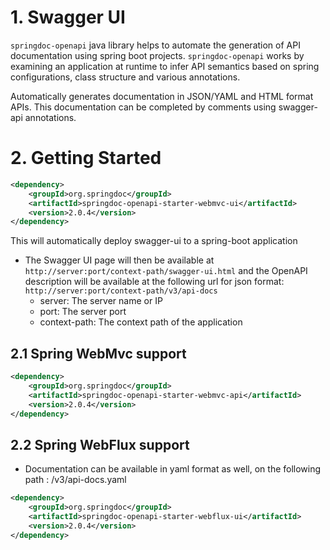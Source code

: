 # 1. Swagger UI

`springdoc-openapi` java library helps to automate the generation of API documentation using spring boot projects.
`springdoc-openapi` works by examining an application at runtime to infer API semantics based on spring configurations,
class structure and various annotations.

Automatically generates documentation in JSON/YAML and HTML format APIs. This documentation can be completed by comments
using swagger-api annotations.

# 2. Getting Started

```xml
<dependency>
    <groupId>org.springdoc</groupId>
    <artifactId>springdoc-openapi-starter-webmvc-ui</artifactId>
    <version>2.0.4</version>
</dependency>
```

This will automatically deploy swagger-ui to a spring-boot application

- The Swagger UI page will then be available at `http://server:port/context-path/swagger-ui.html` and the OpenAPI 
description will be available at the following url for json format: `http://server:port/context-path/v3/api-docs`
  - server: The server name or IP
  - port: The server port
  - context-path: The context path of the application

## 2.1 Spring WebMvc support

```xml
<dependency>
    <groupId>org.springdoc</groupId>
    <artifactId>springdoc-openapi-starter-webmvc-api</artifactId>
    <version>2.0.4</version>
</dependency>
```

## 2.2 Spring WebFlux support

- Documentation can be available in yaml format as well, on the following path : /v3/api-docs.yaml

```xml
<dependency>
    <groupId>org.springdoc</groupId>
    <artifactId>springdoc-openapi-starter-webflux-ui</artifactId>
    <version>2.0.4</version>
</dependency>
```